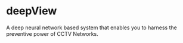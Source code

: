 # deepView
A deep neural network based system that enables you to harness the preventive power of CCTV Networks. 
